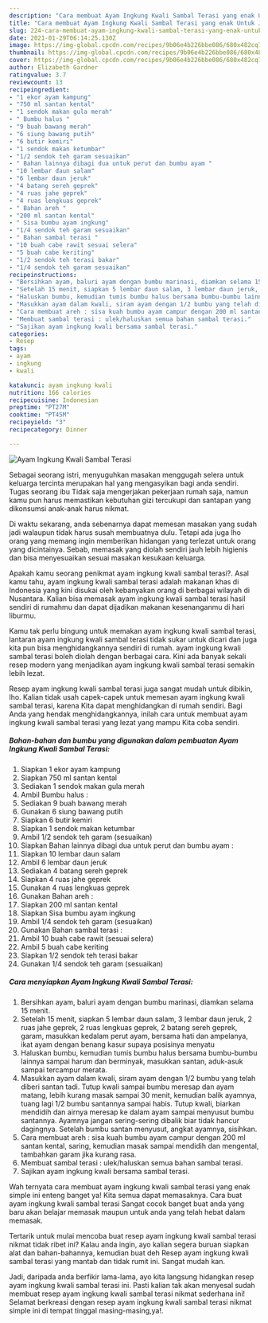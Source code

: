 ```yaml
---
description: "Cara membuat Ayam Ingkung Kwali Sambal Terasi yang enak Untuk Jualan"
title: "Cara membuat Ayam Ingkung Kwali Sambal Terasi yang enak Untuk Jualan"
slug: 224-cara-membuat-ayam-ingkung-kwali-sambal-terasi-yang-enak-untuk-jualan
date: 2021-01-29T06:14:25.130Z
image: https://img-global.cpcdn.com/recipes/9b06e4b226bbe086/680x482cq70/ayam-ingkung-kwali-sambal-terasi-foto-resep-utama.jpg
thumbnail: https://img-global.cpcdn.com/recipes/9b06e4b226bbe086/680x482cq70/ayam-ingkung-kwali-sambal-terasi-foto-resep-utama.jpg
cover: https://img-global.cpcdn.com/recipes/9b06e4b226bbe086/680x482cq70/ayam-ingkung-kwali-sambal-terasi-foto-resep-utama.jpg
author: Elizabeth Gardner
ratingvalue: 3.7
reviewcount: 13
recipeingredient:
- "1 ekor ayam kampung"
- "750 ml santan kental"
- "1 sendok makan gula merah"
- " Bumbu halus "
- "9 buah bawang merah"
- "6 siung bawang putih"
- "6 butir kemiri"
- "1 sendok makan ketumbar"
- "1/2 sendok teh garam sesuaikan"
- " Bahan lainnya dibagi dua untuk perut dan bumbu ayam "
- "10 lembar daun salam"
- "6 lembar daun jeruk"
- "4 batang sereh geprek"
- "4 ruas jahe geprek"
- "4 ruas lengkuas geprek"
- " Bahan areh "
- "200 ml santan kental"
- " Sisa bumbu ayam ingkung"
- "1/4 sendok teh garam sesuaikan"
- " Bahan sambal terasi "
- "10 buah cabe rawit sesuai selera"
- "5 buah cabe keriting"
- "1/2 sendok teh terasi bakar"
- "1/4 sendok teh garam sesuaikan"
recipeinstructions:
- "Bersihkan ayam, baluri ayam dengan bumbu marinasi, diamkan selama 15 menit."
- "Setelah 15 menit, siapkan 5 lembar daun salam, 3 lembar daun jeruk, 2 ruas jahe geprek, 2 ruas lengkuas geprek, 2 batang sereh geprek, garam, masukkan kedalam perut ayam, bersama hati dan ampelanya, ikat ayam dengan benang kasur supaya posisinya menyatu"
- "Haluskan bumbu, kemudian tumis bumbu halus bersama bumbu-bumbu lainnya sampai harum dan berminyak, masukkan santan, aduk-asuk sampai tercampur merata."
- "Masukkan ayam dalam kwali, siram ayam dengan 1/2 bumbu yang telah diberi santan tadi. Tutup kwali sampai bumbu meresap dan ayam matang, lebih kurang masak sampai 30 menit, kemudian balik ayamnya, tuang lagi 1/2 bumbu santannya sampai habis. Tutup kwali, biarkan mendidih dan airnya meresap ke dalam ayam sampai menyusut bumbu santannya. Ayamnya jangan sering-sering dibalik biar tidak hancur dagingnya. Setelah bumbu santan menyusut, angkat ayamnya, sisihkan."
- "Cara membuat areh : sisa kuah bumbu ayam campur dengan 200 ml santan kental, saring, kemudian masak sampai mendidih dan mengental, tambahkan garam jika kurang rasa."
- "Membuat sambal terasi : ulek/haluskan semua bahan sambal terasi."
- "Sajikan ayam ingkung kwali bersama sambal terasi."
categories:
- Resep
tags:
- ayam
- ingkung
- kwali

katakunci: ayam ingkung kwali 
nutrition: 166 calories
recipecuisine: Indonesian
preptime: "PT27M"
cooktime: "PT45M"
recipeyield: "3"
recipecategory: Dinner

---
```



![Ayam Ingkung Kwali Sambal Terasi](https://img-global.cpcdn.com/recipes/9b06e4b226bbe086/680x482cq70/ayam-ingkung-kwali-sambal-terasi-foto-resep-utama.jpg)

Sebagai seorang istri, menyuguhkan masakan menggugah selera untuk keluarga tercinta merupakan hal yang mengasyikan bagi anda sendiri. Tugas seorang ibu Tidak saja mengerjakan pekerjaan rumah saja, namun kamu pun harus memastikan kebutuhan gizi tercukupi dan santapan yang dikonsumsi anak-anak harus nikmat.

Di waktu  sekarang, anda sebenarnya dapat memesan masakan yang sudah jadi walaupun tidak harus susah membuatnya dulu. Tetapi ada juga lho orang yang memang ingin memberikan hidangan yang terlezat untuk orang yang dicintainya. Sebab, memasak yang diolah sendiri jauh lebih higienis dan bisa menyesuaikan sesuai masakan kesukaan keluarga. 



Apakah kamu seorang penikmat ayam ingkung kwali sambal terasi?. Asal kamu tahu, ayam ingkung kwali sambal terasi adalah makanan khas di Indonesia yang kini disukai oleh kebanyakan orang di berbagai wilayah di Nusantara. Kalian bisa memasak ayam ingkung kwali sambal terasi hasil sendiri di rumahmu dan dapat dijadikan makanan kesenanganmu di hari liburmu.

Kamu tak perlu bingung untuk memakan ayam ingkung kwali sambal terasi, lantaran ayam ingkung kwali sambal terasi tidak sukar untuk dicari dan juga kita pun bisa menghidangkannya sendiri di rumah. ayam ingkung kwali sambal terasi boleh diolah dengan berbagai cara. Kini ada banyak sekali resep modern yang menjadikan ayam ingkung kwali sambal terasi semakin lebih lezat.

Resep ayam ingkung kwali sambal terasi juga sangat mudah untuk dibikin, lho. Kalian tidak usah capek-capek untuk memesan ayam ingkung kwali sambal terasi, karena Kita dapat menghidangkan di rumah sendiri. Bagi Anda yang hendak menghidangkannya, inilah cara untuk membuat ayam ingkung kwali sambal terasi yang lezat yang mampu Kita coba sendiri.

<!--inarticleads1-->

##### Bahan-bahan dan bumbu yang digunakan dalam pembuatan Ayam Ingkung Kwali Sambal Terasi:

1. Siapkan 1 ekor ayam kampung
1. Siapkan 750 ml santan kental
1. Sediakan 1 sendok makan gula merah
1. Ambil  Bumbu halus :
1. Sediakan 9 buah bawang merah
1. Gunakan 6 siung bawang putih
1. Siapkan 6 butir kemiri
1. Siapkan 1 sendok makan ketumbar
1. Ambil 1/2 sendok teh garam (sesuaikan)
1. Siapkan  Bahan lainnya dibagi dua untuk perut dan bumbu ayam :
1. Siapkan 10 lembar daun salam
1. Ambil 6 lembar daun jeruk
1. Sediakan 4 batang sereh geprek
1. Siapkan 4 ruas jahe geprek
1. Gunakan 4 ruas lengkuas geprek
1. Gunakan  Bahan areh :
1. Siapkan 200 ml santan kental
1. Siapkan  Sisa bumbu ayam ingkung
1. Ambil 1/4 sendok teh garam (sesuaikan)
1. Gunakan  Bahan sambal terasi :
1. Ambil 10 buah cabe rawit (sesuai selera)
1. Ambil 5 buah cabe keriting
1. Siapkan 1/2 sendok teh terasi bakar
1. Gunakan 1/4 sendok teh garam (sesuaikan)




<!--inarticleads2-->

##### Cara menyiapkan Ayam Ingkung Kwali Sambal Terasi:

1. Bersihkan ayam, baluri ayam dengan bumbu marinasi, diamkan selama 15 menit.
1. Setelah 15 menit, siapkan 5 lembar daun salam, 3 lembar daun jeruk, 2 ruas jahe geprek, 2 ruas lengkuas geprek, 2 batang sereh geprek, garam, masukkan kedalam perut ayam, bersama hati dan ampelanya, ikat ayam dengan benang kasur supaya posisinya menyatu
1. Haluskan bumbu, kemudian tumis bumbu halus bersama bumbu-bumbu lainnya sampai harum dan berminyak, masukkan santan, aduk-asuk sampai tercampur merata.
1. Masukkan ayam dalam kwali, siram ayam dengan 1/2 bumbu yang telah diberi santan tadi. Tutup kwali sampai bumbu meresap dan ayam matang, lebih kurang masak sampai 30 menit, kemudian balik ayamnya, tuang lagi 1/2 bumbu santannya sampai habis. Tutup kwali, biarkan mendidih dan airnya meresap ke dalam ayam sampai menyusut bumbu santannya. Ayamnya jangan sering-sering dibalik biar tidak hancur dagingnya. Setelah bumbu santan menyusut, angkat ayamnya, sisihkan.
1. Cara membuat areh : sisa kuah bumbu ayam campur dengan 200 ml santan kental, saring, kemudian masak sampai mendidih dan mengental, tambahkan garam jika kurang rasa.
1. Membuat sambal terasi : ulek/haluskan semua bahan sambal terasi.
1. Sajikan ayam ingkung kwali bersama sambal terasi.




Wah ternyata cara membuat ayam ingkung kwali sambal terasi yang enak simple ini enteng banget ya! Kita semua dapat memasaknya. Cara buat ayam ingkung kwali sambal terasi Sangat cocok banget buat anda yang baru akan belajar memasak maupun untuk anda yang telah hebat dalam memasak.

Tertarik untuk mulai mencoba buat resep ayam ingkung kwali sambal terasi nikmat tidak ribet ini? Kalau anda ingin, ayo kalian segera buruan siapkan alat dan bahan-bahannya, kemudian buat deh Resep ayam ingkung kwali sambal terasi yang mantab dan tidak rumit ini. Sangat mudah kan. 

Jadi, daripada anda berfikir lama-lama, ayo kita langsung hidangkan resep ayam ingkung kwali sambal terasi ini. Pasti kalian tak akan menyesal sudah membuat resep ayam ingkung kwali sambal terasi nikmat sederhana ini! Selamat berkreasi dengan resep ayam ingkung kwali sambal terasi nikmat simple ini di tempat tinggal masing-masing,ya!.

